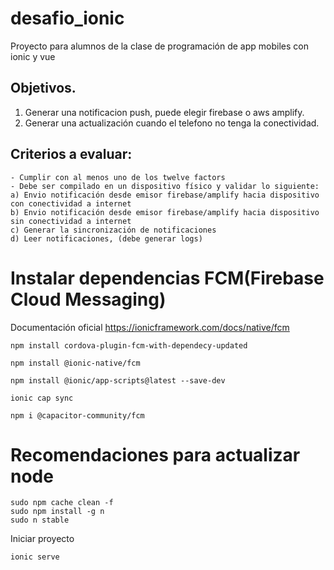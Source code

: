 # desafio_ionic

Proyecto para alumnos de la clase de programación de app mobiles con ionic y vue

## Objetivos.

1. Generar una notificacion push, puede elegir firebase o aws amplify.
2. Generar una actualización cuando el telefono no tenga la conectividad.

## Criterios a evaluar:

```
- Cumplir con al menos uno de los twelve factors 
- Debe ser compilado en un dispositivo físico y validar lo siguiente:
a) Envio notificación desde emisor firebase/amplify hacia dispositivo con conectividad a internet
b) Envio notificación desde emisor firebase/amplify hacia dispositivo sin conectividad a internet
c) Generar la sincronización de notificaciones
d) Leer notificaciones, (debe generar logs)
```


# Instalar dependencias FCM(Firebase Cloud Messaging)

Documentación oficial https://ionicframework.com/docs/native/fcm

```
npm install cordova-plugin-fcm-with-dependecy-updated

npm install @ionic-native/fcm

npm install @ionic/app-scripts@latest --save-dev

ionic cap sync

npm i @capacitor-community/fcm
```

# Recomendaciones para actualizar node

```
sudo npm cache clean -f
sudo npm install -g n
sudo n stable
```

Iniciar proyecto


```
ionic serve
```




